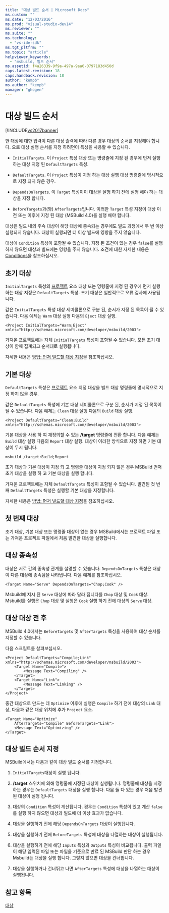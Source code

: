 ```yaml
---
title: "대상 빌드 순서 | Microsoft Docs"
ms.custom: ""
ms.date: "12/03/2016"
ms.prod: "visual-studio-dev14"
ms.reviewer: ""
ms.suite: ""
ms.technology: 
  - "vs-ide-sdk"
ms.tgt_pltfrm: ""
ms.topic: "article"
helpviewer_keywords: 
  - "msbuild, 빌드 순서"
ms.assetid: f4a26339-9f9a-497a-9aa6-0797183d450d
caps.latest.revision: 18
caps.handback.revision: 18
author: "kempb"
ms.author: "kempb"
manager: "ghogen"
---
```

# 대상 빌드 순서
[!INCLUDE[vs2017banner](../code-quality/includes/vs2017banner.md)]

한 대상에 대한 입력이 다른 대상 출력에 따라 다른 경우 대상의 순서를 지정해야 합니다.  으로 대상 실행 순서를 지정 하려면이 특성을 사용할 수 있습니다.  
  
-   `InitialTargets`.  이 `Project` 특성 대상 또는 명령줄에 지정 된 경우에 먼저 실행 하는 대상 지정 된 `DefaultTargets` 특성.  
  
-   `DefaultTargets`.  이 `Project` 특성이 지정 하는 대상 실행 대상 명령줄에 명시적으로 지정 되지 않은 경우.  
  
-   `DependsOnTargets`.  이 `Target` 특성이이 대상을 실행 하기 전에 실행 해야 하는 대상을 지정 합니다.  
  
-   `BeforeTargets`과\(와\) `AfterTargets`입니다.  이러한 `Target` 특성 지정이 대상 이전 또는 이후에 지정 된 대상 \(MSBuild 4.0\)를 실행 해야 합니다.  
  
 대상은 빌드 내의 후속 대상이 해당 대상에 종속되는 경우에도 빌드 과정에서 두 번 이상 실행되지 않습니다.  대상이 실행되면 더 이상 빌드에 영향을 주지 않습니다.  
  
 대상에 `Condition` 특성이 포함될 수 있습니다.  지정 된 조건이 있는 경우 `false`를 실행 하지 않으면 대상과 빌드에는 영향을 주지 않습니다.  조건에 대한 자세한 내용은 [Conditions](../msbuild/msbuild-conditions.md)을 참조하십시오.  
  
## 초기 대상  
 `InitialTargets` 특성의  [프로젝트](../msbuild/project-element-msbuild.md) 요소 대상 또는 명령줄에 지정 된 경우에 먼저 실행 하는 대상 지정은 `DefaultTargets` 특성.  초기 대상은 일반적으로 오류 검사에 사용됩니다.  
  
 값은 `InitialTargets` 특성 대상 세미콜론으로 구분 된, 순서가 지정 된 목록이 될 수 있습니다.  다음 예제는 `Warm` 대상 실행 다음의 `Eject` 대상 실행.  
  
```  
<Project InitialTargets="Warm;Eject" xmlns="http://schemas.microsoft.com/developer/msbuild/2003">  
```  
  
 가져온 프로젝트에는 자체 `InitialTargets` 특성이 포함될 수 있습니다.  모든 초기 대상이 함께 집계되고 순서대로 실행됩니다.  
  
 자세한 내용은 [방법: 먼저 빌드할 대상 지정](../msbuild/how-to-specify-which-target-to-build-first.md)을 참조하십시오.  
  
## 기본 대상  
 `DefaultTargets` 특성은  [프로젝트](../msbuild/project-element-msbuild.md) 요소 지정 대상을 빌드 대상 명령줄에 명시적으로 지정 하지 않을 경우.  
  
 값은 `DefaultTargets` 특성에 기본 대상 세미콜론으로 구분 된, 순서가 지정 된 목록이 될 수 있습니다.  다음 예제는 `Clean` 대상 실행 다음의 `Build` 대상 실행.  
  
```  
<Project DefaultTargets="Clean;Build" xmlns="http://schemas.microsoft.com/developer/msbuild/2003">  
```  
  
 기본 대상을 사용 하 여 재정의할 수 있는 **\/target** 명령줄에 전환 합니다.  다음 예제는 `Build` 대상 실행 다음의 `Report` 대상 실행.  대상이 이러한 방식으로 지정 하면 기본 대상이 무시 됩니다.  
  
 `msbuild /target:Build;Report`  
  
 초기 대상과 기본 대상이 지정 되 고 명령줄 대상이 지정 되지 않은 경우 MSBuild 먼저 초기 대상을 실행 하 고 기본 대상을 실행 합니다.  
  
 가져온 프로젝트에는 자체 `DefaultTargets` 특성이 포함될 수 있습니다.  발견된 첫 번째 `DefaultTargets` 특성은 실행할 기본 대상을 지정합니다.  
  
 자세한 내용은 [방법: 먼저 빌드할 대상 지정](../msbuild/how-to-specify-which-target-to-build-first.md)을 참조하십시오.  
  
## 첫 번째 대상  
 초기 대상, 기본 대상 또는 명령줄 대상이 없는 경우 MSBuild에서는 프로젝트 파일 또는 가져온 프로젝트 파일에서 처음 발견한 대상을 실행합니다.  
  
## 대상 종속성  
 대상은 서로 간의 종속성 관계를 설명할 수 있습니다.  `DependsOnTargets` 특성은 대상이 다른 대상에 종속됨을 나타냅니다.  다음 예제를 참조하십시오.  
  
```  
<Target Name="Serve" DependsOnTargets="Chop;Cook" />  
```  
  
 Msbuild에 지시 된 `Serve` 대상에 따라 달라 집니다를 `Chop` 대상 및 `Cook` 대상.  Msbuild를 실행은 `Chop` 대상 및 실행은 `Cook` 실행 하기 전에 대상의 `Serve` 대상.  
  
## 대상 대상 전 후  
 MSBuild 4.0에서는 `BeforeTargets` 및 `AfterTargets` 특성을 사용하여 대상 순서를 지정할 수 있습니다.  
  
 다음 스크립트를 살펴보십시오.  
  
```  
<Project DefaultTargets="Compile;Link" xmlns="http://schemas.microsoft.com/developer/msbuild/2003">  
    <Target Name="Compile">  
        <Message Text="Compiling" />  
    </Target>  
    <Target Name="Link">  
        <Message Text="Linking" />  
    </Target>  
</Project>  
```  
  
 중간 대상으로 만드는 데 `Optimize` 이후에 실행은 `Compile` 하기 전에 대상의 `Link` 대상, 다음과 같은 대상 위치에 추가 `Project` 요소.  
  
```  
<Target Name="Optimize"   
    AfterTargets="Compile" BeforeTargets="Link">  
    <Message Text="Optimizing" />  
</Target>  
```  
  
## 대상 빌드 순서 지정  
 MSBuild에서는 다음과 같이 대상 빌드 순서를 지정합니다.  
  
1.  `InitialTargets`대상이 실행 됩니다.  
  
2.  **\/target** 스위치에 의해 명령줄에 지정된 대상이 실행됩니다.  명령줄에 대상을 지정 하는 경우는 `DefaultTargets` 대상을 실행 합니다.  다음 둘 다 있는 경우 처음 발견 된 대상이 실행 됩니다.  
  
3.  대상의 `Condition` 특성이 계산됩니다.  경우는 `Condition` 특성이 있고 계산 `false`를 실행 하지 않으면 대상과 빌드에 더 이상 효과가 없습니다.  
  
4.  대상을 실행하기 전에 해당 `DependsOnTargets` 대상이 실행됩니다.  
  
5.  대상을 실행하기 전에 `BeforeTargets` 특성에 대상을 나열하는 대상이 실행됩니다.  
  
6.  대상을 실행하기 전에 해당 `Inputs` 특성과 `Outputs` 특성이 비교됩니다.  출력 파일이 해당 입력된 파일 또는 파일을 기준으로 만료 된 MSBuild 판단 하는 경우 Msbuild는 대상을 실행 합니다.  그렇지 않으면 대상을 건너뜁니다.  
  
7.  대상을 실행하거나 건너뛰고 나면 `AfterTargets` 특성에 대상을 나열하는 대상이 실행됩니다.  
  
## 참고 항목  
 [대상](../msbuild/msbuild-targets.md)